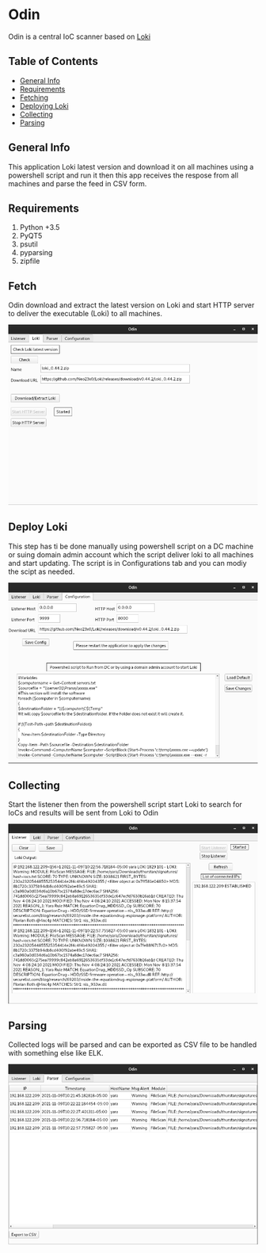 # Odin
Odin is a central IoC scanner based on [Loki](https://github.com/Neo23x0/Loki)

##  Table of Contents
- [General Info](#General_Info)
- [Requirements](#Requirements)
- [Fetching](#Fetch)
- [Deploying Loki](#Deploy_Loki)
- [Collecting](#Collecting)
- [Parsing](#Parsing)

## General Info <a name = "General_Info"></a>
This application  Loki latest version and download it on all machines using a powershell script and run it then this app receives the respose from all machines and parse the feed in CSV form.

## Requirements <a name = "Requirements"></a>
1. Python +3.5
2. PyQT5
3. psutil
4. pyparsing
5. zipfile

## Fetch <a name = "Fetch"></a>
Odin download and extract the latest version on Loki and start HTTP server to deliver the executable (Loki) to all machines.

<kbd>![image](img/fetch.png)</kbd>

## Deploy Loki <a name = "Deploy_Loki"></a>
This step has ti be done manually using powershell script on a DC machine or suing domain admin account which the script deliver loki to all machines and start updating.
The script is in Configurations tab and you can modiy the scipt as needed.

<kbd>![image](img/deploy-loki.png)</kbd>

## Collecting <a name = "Collecting"></a>
Start the listener then from the powershell script start Loki to search for IoCs and results will be sent from Loki to Odin

<kbd>![image](img/collect.png)</kbd>

## Parsing <a name = "Parsing"></a>
Collected logs will be parsed and can be exported as CSV file to be handled with something else like ELK.

<kbd>![image](img/parse.png)</kbd>
